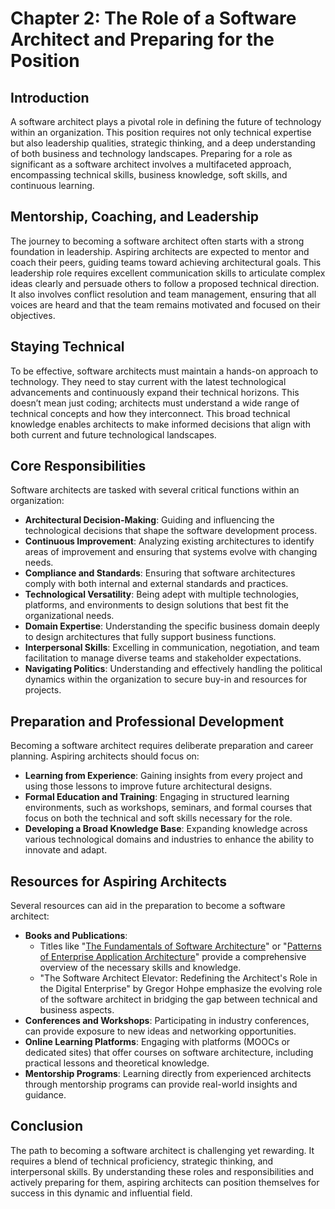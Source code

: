 # Chapter 2: The Role of a Software Architect and Preparing for the Position

## Introduction

A software architect plays a pivotal role in defining the future of technology within an organization. This position requires not only technical expertise but also leadership qualities, strategic thinking, and a deep understanding of both business and technology landscapes. Preparing for a role as significant as a software architect involves a multifaceted approach, encompassing technical skills, business knowledge, soft skills, and continuous learning.

## Mentorship, Coaching, and Leadership

The journey to becoming a software architect often starts with a strong foundation in leadership. Aspiring architects are expected to mentor and coach their peers, guiding teams toward achieving architectural goals. This leadership role requires excellent communication skills to articulate complex ideas clearly and persuade others to follow a proposed technical direction. It also involves conflict resolution and team management, ensuring that all voices are heard and that the team remains motivated and focused on their objectives.

## Staying Technical

To be effective, software architects must maintain a hands-on approach to technology. They need to stay current with the latest technological advancements and continuously expand their technical horizons. This doesn’t mean just coding; architects must understand a wide range of technical concepts and how they interconnect. This broad technical knowledge enables architects to make informed decisions that align with both current and future technological landscapes.

## Core Responsibilities

Software architects are tasked with several critical functions within an organization:
- **Architectural Decision-Making**: Guiding and influencing the technological decisions that shape the software development process.
- **Continuous Improvement**: Analyzing existing architectures to identify areas of improvement and ensuring that systems evolve with changing needs.
- **Compliance and Standards**: Ensuring that software architectures comply with both internal and external standards and practices.
- **Technological Versatility**: Being adept with multiple technologies, platforms, and environments to design solutions that best fit the organizational needs.
- **Domain Expertise**: Understanding the specific business domain deeply to design architectures that fully support business functions.
- **Interpersonal Skills**: Excelling in communication, negotiation, and team facilitation to manage diverse teams and stakeholder expectations.
- **Navigating Politics**: Understanding and effectively handling the political dynamics within the organization to secure buy-in and resources for projects.

## Preparation and Professional Development

Becoming a software architect requires deliberate preparation and career planning. Aspiring architects should focus on:
- **Learning from Experience**: Gaining insights from every project and using those lessons to improve future architectural designs.
- **Formal Education and Training**: Engaging in structured learning environments, such as workshops, seminars, and formal courses that focus on both the technical and soft skills necessary for the role.
- **Developing a Broad Knowledge Base**: Expanding knowledge across various technological domains and industries to enhance the ability to innovate and adapt.

## Resources for Aspiring Architects

Several resources can aid in the preparation to become a software architect:
- **Books and Publications**:
  - Titles like "[The Fundamentals of Software Architecture](http://fundamentalsofsoftwarearchitecture.com/)" or "[Patterns of Enterprise Application Architecture](https://martinfowler.com/books/eaa.html)" provide a comprehensive overview of the necessary skills and knowledge.
  - "The Software Architect Elevator: Redefining the Architect's Role in the Digital Enterprise" by Gregor Hohpe emphasize the evolving role of the software architect in bridging the gap between technical and business aspects.
- **Conferences and Workshops**: Participating in industry conferences, can provide exposure to new ideas and networking opportunities.
- **Online Learning Platforms**: Engaging with platforms (MOOCs or dedicated sites) that offer courses on software architecture, including practical lessons and theoretical knowledge.
- **Mentorship Programs**: Learning directly from experienced architects through mentorship programs can provide real-world insights and guidance.

## Conclusion

The path to becoming a software architect is challenging yet rewarding. It requires a blend of technical proficiency, strategic thinking, and interpersonal skills. By understanding these roles and responsibilities and actively preparing for them, aspiring architects can position themselves for success in this dynamic and influential field.
